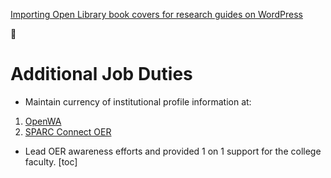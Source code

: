 [Importing Open Library book covers for research guides on WordPress](https://whatlibrarian.github.io/docs/booklist.html)

:purple_heart:

# Additional Job Duties
- Maintain currency of institutional profile information at:
1. [OpenWA](http://www.openwa.org/whatcom-community-college/)
2. [SPARC Connect OER](https://connect.sparcopen.org/directory/58a89070-0b83-453e-a45d-65d5231537c4/)
- Lead OER awareness efforts and provided 1 on 1 support for the college faculty.
[toc]
